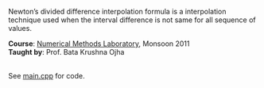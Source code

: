 Newton’s divided difference interpolation formula is a interpolation
technique used when the interval difference is not same for all sequence
of values.

**Course**: [Numerical Methods Laboratory], Monsoon 2011<br>
**Taught by**: Prof. Bata Krushna Ojha
<br>
<br>

[Numerical Methods Laboratory]: https://github.com/nitrece/numerical-methods-laboratory

See [main.cpp] for code.

[main.cpp]: main.cpp

